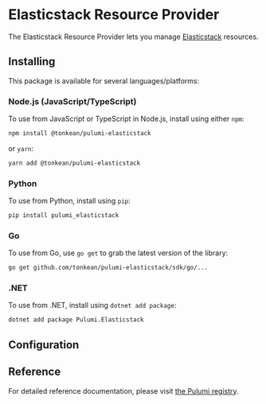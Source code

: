 # Elasticstack Resource Provider

The Elasticstack Resource Provider lets you manage [Elasticstack](http://example.com) resources.

## Installing

This package is available for several languages/platforms:

### Node.js (JavaScript/TypeScript)

To use from JavaScript or TypeScript in Node.js, install using either `npm`:

```bash
npm install @tonkean/pulumi-elasticstack
```

or `yarn`:

```bash
yarn add @tonkean/pulumi-elasticstack
```

### Python

To use from Python, install using `pip`:

```bash
pip install pulumi_elasticstack
```

### Go

To use from Go, use `go get` to grab the latest version of the library:

```bash
go get github.com/tonkean/pulumi-elasticstack/sdk/go/...
```

### .NET

To use from .NET, install using `dotnet add package`:

```bash
dotnet add package Pulumi.Elasticstack
```

## Configuration

## Reference

For detailed reference documentation, please visit [the Pulumi registry](https://www.pulumi.com/registry/packages/foo/api-docs/).
